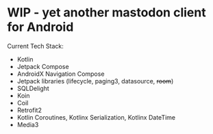 # WIP - yet another mastodon client for Android

Current Tech Stack:
- Kotlin
- Jetpack Compose
- AndroidX Navigation Compose
- Jetpack libraries (lifecycle, paging3, datasource, ~~room~~)
- SQLDelight
- Koin
- Coil
- Retrofit2
- Kotlin Coroutines, Kotlinx Serialization, Kotlinx DateTime
- Media3
